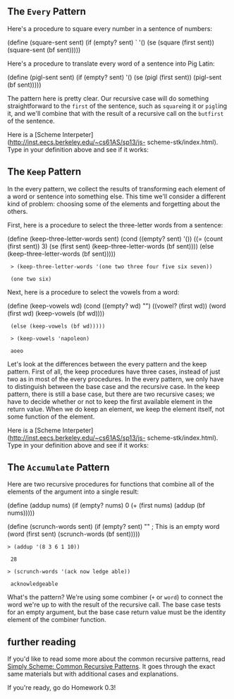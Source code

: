 ## The `Every` Pattern

Here's a procedure to square every number in a sentence of numbers:

  (define (square-sent sent)
    (if (empty? sent) `
        '()
        (se (square (first sent))
            (square-sent (bf sent)))))

Here's a procedure to translate every word of a sentence into Pig Latin:

  (define (pigl-sent sent)
    (if (empty? sent)
        '()
        (se (pigl (first sent))
            (pigl-sent (bf sent)))))

The pattern here is pretty clear. Our recursive case will do something
straightforward to the `first` of the sentence, such as `square`ing it or
`pigl`ing it, and we'll combine that with the result of a recursive call on
the `butfirst` of the sentence.

Here is a [Scheme Interpeter](http://inst.eecs.berkeley.edu/~cs61AS/sp13/js-
scheme-stk/index.html). Type in your definition above and see if it works:

## The `Keep` Pattern

In the every pattern, we collect the results of transforming each element of a
word or sentence into something else. This time we'll consider a different
kind of problem: choosing some of the elements and forgetting about the
others.

First, here is a procedure to select the three-letter words from a sentence:

  (define (keep-three-letter-words sent)
    (cond ((empty? sent) '())
          ((= (count (first sent)) 3)
          (se (first sent) (keep-three-letter-words (bf sent))))
          (else (keep-three-letter-words (bf sent)))))

` > (keep-three-letter-words '(one two three four five six seven))`

` (one two six)`

Next, here is a procedure to select the vowels from a word:

  (define (keep-vowels wd)
    (cond ((empty? wd) "")
          ((vowel? (first wd))
          (word (first wd) (keep-vowels (bf wd))))

` (else (keep-vowels (bf wd)))))`

` > (keep-vowels 'napoleon)`

` aoeo`

Let's look at the differences between the every pattern and the keep pattern. First
of all, the keep procedures have three cases, instead of just two as in most
of the every procedures. In the every pattern, we only have to distinguish
between the base case and the recursive case. In the keep pattern, there is
still a base case, but there are two recursive cases; we have to decide
whether or not to keep the first available element in the return value. When
we do keep an element, we keep the element itself, not some function of the
element.

Here is a [Scheme Interpeter](http://inst.eecs.berkeley.edu/~cs61AS/sp13/js-
scheme-stk/index.html). Type in your definition above and see if it works:

## The `Accumulate` Pattern

Here are two recursive procedures for functions that combine all of the
elements of the argument into a single result:

  (define (addup nums)
    (if (empty? nums)
        0
        (+ (first nums)
           (addup (bf nums)))))

  (define (scrunch-words sent)
    (if (empty? sent)
        "" ; This is an empty word
        (word (first sent)
              (scrunch-words (bf sent)))))

`> (addup '(8 3 6 1 10))`

` 28`

`> (scrunch-words '(ack now ledge able))`

` acknowledgeable`

What's the pattern? We're using some combiner (`+` or `word`) to connect the
word we're up to with the result of the recursive call. The base case tests
for an empty argument, but the base case return value must be the identity
element of the combiner function.

## further reading

If you'd like to read some more about the common recursive patterns, read
[Simply Scheme: Common Recursive
Patterns](http://www.cs.berkeley.edu/~bh/ssch14/recur-patterns.html). It goes
through the exact same materials but with additional cases and explanations.

If you're ready, go do Homework 0.3!

